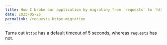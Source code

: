 ```yaml
---
title: How I broke our application by migrating from `requests` to `httpx`
date: 2023-05-25
permalink: /requests-httpx-migration
---
```


Turns out `httpx` has a default timeout of 5 seconds, whereas `requests` has not.